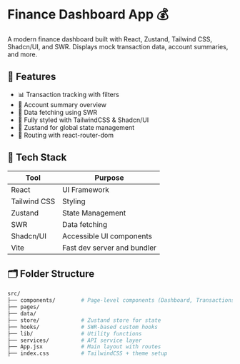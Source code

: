 # Finance Dashboard App 💰

A modern finance dashboard built with React, Zustand, Tailwind CSS, Shadcn/UI, and SWR. Displays mock transaction data, account summaries, and more.

## 🚀 Features

- 📊 Transaction tracking with filters
- 📁 Account summary overview
- 🔄 Data fetching using SWR
- 🎨 Fully styled with TailwindCSS & Shadcn/UI
- 🧠 Zustand for global state management
- 🧭 Routing with react-router-dom

## 🧰 Tech Stack

| Tool         | Purpose                     |
| ------------ | --------------------------- |
| React        | UI Framework                |
| Tailwind CSS | Styling                     |
| Zustand      | State Management            |
| SWR          | Data fetching               |
| Shadcn/UI    | Accessible UI components    |
| Vite         | Fast dev server and bundler |

## 🗂️ Folder Structure

```bash
src/
├── components/        # Page-level components (Dashboard, Transactions, Settings)
├── pages/
├── data/
├── store/             # Zustand store for state
├── hooks/             # SWR-based custom hooks
├── lib/               # Utility functions
├── services/          # API service layer
├── App.jsx            # Main layout with routes
├── index.css          # TailwindCSS + theme setup
```
